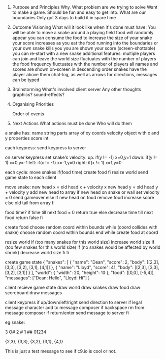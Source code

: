1. Purpose and Principles
	Why. What problem are we trying to solve
		Want to make a game. Should be fun and easy to get into.
	What are our boundaries
		Only got 3 days to build it in spare time
	
2. Outcome Visioning
	What will it look like when it's done
		must have:
			You will be able to move a snake around a playing field
			food will randomly appear
			you can consume the food to increase the size of your snake
			your score increases as you eat the food
			running into the boundaries or your own snake kills you
			you are shown your score (screen-shottable)
			you can re-start with a new snake
		additional features:
			multiple players can join and leave
			the world size fluctuates with the number of players
			the food frequency fluctuates with the number of players
			all names and scores are shown on-screen in descending order
			snakes have the player above them
			chat-log, as well as arrows for directions, messages can be typed

3. Brainstorming
	What's involved
		client
		server
	Any other thoughts
		graphics?
		sound-effects?
	
4. Organising
	Priorities

	Order of events
	
5. Next Actions
	What actions must be done
	Who will do them

a snake has:
	name 		string
	parts		array of xy coords
	velocity	object with x and y properties
	score 		int

each keypress:
	send keypress to server

on server keypress
	set snake's velocity:
	up:		if(y != -1)	x=0,y=1
	down: 	if(y != 1)	x=0,y=-1
	left:	if(x != -1)	x=-1,y=0
	right:	if(x != 1)	x=1,y=0

each cycle:
	move snakes
	if(food time)
		create food
	fi
	resize world
	send game state to each client

move snake:
	new head x = old head x + velocity x
	new head y = old head y + velocity y
	add new head to array
	if new head on snake or wall
		set velocity = 0
		send gameover
	else if new head on food
		remove food
		increase score
	else
		old tail from array
	fi

food time?
	if time till next food = 0
		return true
	else
		decrease time till next food
		return false
	fi

create food
	choose random coord within bounds
	while (coord collides with snake)
		choose random coord within bounds
	end while
	create food at coord

resize world
	if (too many snakes for this world size)
		increase world size
	if (too few snakes for this world size)
		if (no snakes would be affected by world shrink)
			decrease world size
		fi
	fi

create game state
	{
		"snakes": 
		[
			{
				"name": "Dean",
				"score": 2,
				"body": [[2,3], [3,3], [3,2], [3,1], [4,1]]
			},
			{
				"name": "Lloyd",
				"score": 41,
				"body": [[2,3], [3,3], [3,2], [3,1]]
			}
		],
		"world":
		{
			"width": 20,
			"height": 10
		},
		"food": [[0,0], [-5,4]],
		"messages": ["Dean: Hello", "Lloyd: Hi"]
	}

client recieve game state
	draw world
	draw snakes
	draw food
	draw scoreboard
	draw messages

client keypress
	if up/down/left/right
		send direction to server
	if legal message character
		add to message composer
	if backspace
		rm from message composer
	if return/enter
		send message to server
	fi




eg snake:

3 O#
2  #
1  ##
01234

{2,3}, {3,3}, {3,2}, {3,1}, {4,1}


This is just a test message to see if c9.io is cool or not.

